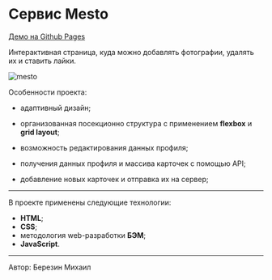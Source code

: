 # Сервис Mesto

[Демо на Github Pages](https://ezinber.github.io/mesto/)

Интерактивная страница, куда можно добавлять фотографии, удалять их и ставить лайки.

![mesto](https://user-images.githubusercontent.com/73654760/116001803-1dcab700-a5ff-11eb-877c-18208fd8c497.gif)

Особенности проекта:

- адаптивный дизайн;

- организованная посекционно структура с применением **flexbox** и **grid layout**;

- возможность редактирования данных профиля;

- получения данных профиля и массива карточек с помощью API;

- добавление новых карточек и отправка их на сервер;

---

В проекте применены следующие технологии:

- **HTML**;
- **CSS**;
- методология web-разработки **БЭМ**;
- **JavaScript**.

---

Автор: Березин Михаил
